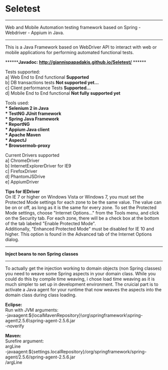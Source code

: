 Seletest
========

*****************************************************************************************
Web and Mobile Automation testing framework based on Spring - Webdriver - Appium in Java.
*****************************************************************************************

This is a Java Framework based on WebDriver API to interact with web or mobile applications for performing automated functional tests.

******<b>Javadoc: http://giannispapadakis.github.io/Seletest/</b> ******


Tests supported:<br>
a] Web End to End functional <b>Supported</b><br>
b] DB transactions tests <b>Not supported yet...</b><br>
c] Client performance Tests <b>Supported...</b><br>
d] Mobile End to End functional <b>Not fully supported yet</b><br>


Tools used:<br>
<b>* Selenium 2 in Java</b><br>
<b>* TestNG JUnit framework</b><br>
<b>* Spring Java Framework</b><br>
<b>* ReportNG</b><br>
<b>* Appium Java client</b><br>
<b>* Apache Maven</b><br>
<b>* AspectJ</b><br>
<b>* Browsermob-proxy</b><br>


Current Drivers supported<br>
a] ChromeDriver<br>
b] InternetExplorerDriver for IE9<br>
c] FirefoxDriver<br>
d] PhantomJSDrive<br>
e] AppiumDriver<br>


<b>Tips for IEDriver</b><br>
On IE 7 or higher on Windows Vista or Windows 7, you must set the Protected Mode settings for each zone to be the same value. The value can be on or off, as long as it is the same for every zone. To set the Protected Mode settings, choose "Internet Options..." from the Tools menu, and click on the Security tab. For each zone, there will be a check box at the bottom of the tab labeled "Enable Protected Mode".<br>
Additionally, "Enhanced Protected Mode" must be disabled for IE 10 and higher. This option is found in the Advanced tab of the Internet Options dialog.

*******************************************
<b>Inject beans to non Spring classes</b>
*******************************************

To actually get the injection working to domain objects (non Spring classes) you need to weave some Spring aspects in your domain class. While you could do this by compile time weaving, i chose load time weaving as it is much simpler to set up in development environment. The cruicial part is to activate a Java agent for your runtime that now weaves the aspects into the domain class during class loading.

<b>Eclipse:</b><br>
Run with JVM arguments:<br>
-javaagent:${localMavenRepository}\org\springframework\spring-agent\2.5.6\spring-agent-2.5.6.jar<br>
-noverify<br>

<b>Maven:</b><br>
Surefire argument:<br>
argLine<br>
       -javaagent:${settings.localRepository}/org/springframework/spring-agent/2.5.6/spring-agent-2.5.6.jar<br>
/argLine<br>
